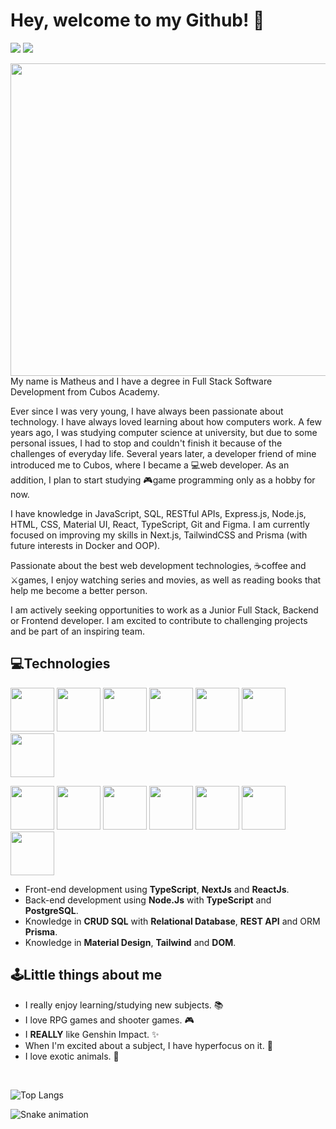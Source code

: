 <h1>Hey, welcome to my Github! 🤗</h1> 

<a href = "mailto:matheus_dario@outlook.com"><img src="https://img.shields.io/badge/-Gmail-%23333?style=for-the-badge&logo=gmail&logoColor=white" target="_blank"></a>
<a href="https://www.linkedin.com/in/matheusdnb/" target="_blank"><img src="https://img.shields.io/badge/-LinkedIn-%230077B5?style=for-the-badge&logo=linkedin&logoColor=white"></a>

<img src="https://static.wikia.nocookie.net/gensin-impact/images/a/a3/Character_Raiden_Shogun_Full_Wish.png/revision/latest?cb=20220507154003" align="right" width="520" height="500"  />
<p align="left">
My name is Matheus and I have a degree in Full Stack Software Development from Cubos Academy.

Ever since I was very young, I have always been passionate about technology. I have always loved learning about how computers work. A few years ago, I was studying computer science at university, but due to some personal issues, I had to stop and couldn't finish it because of the challenges of everyday life. Several years later, a developer friend of mine introduced me to Cubos, where I became a 💻web developer. As an addition, I plan to start studying 🎮game programming only as a hobby for now.

I have knowledge in JavaScript, SQL, RESTful APIs, Express.js, Node.js, HTML, CSS, Material UI, React, TypeScript, Git and Figma. I am currently focused on improving my skills in Next.js, TailwindCSS and Prisma (with future interests in Docker and OOP).

Passionate about the best web development technologies, ☕coffee and ⚔️games, I enjoy watching series and movies, as well as reading books that help me become a better person.

I am actively seeking opportunities to work as a Junior Full Stack, Backend or Frontend developer. I am excited to contribute to challenging projects and be part of an inspiring team.
</p>

<h2>💻Technologies</h2>

<img src ="https://logos-github.s3.us-east-005.backblazeb2.com/JS_com_fundo.png" style="width:70px"/> <img src ="https://logos-github.s3.us-east-005.backblazeb2.com/nodejs_com_fundo.png" style="width:70px"/> <img src ="https://logos-github.s3.us-east-005.backblazeb2.com/postgre_com_fundo.png" style="width:70px"/> <img src ="https://logos-github.s3.us-east-005.backblazeb2.com/sql_com_fundo.png" style="width:70px"/> <img src ="https://logos-github.s3.us-east-005.backblazeb2.com/prisma_com_fundo.png" style="width:70px"/> <img src ="https://logos-github.s3.us-east-005.backblazeb2.com/git_com_fundo.png" style="width:70px"/> <img src ="https://logos-github.s3.us-east-005.backblazeb2.com/vscode_com_fundo.png" style="width:70px"/>
  
<img src ="https://logos-github.s3.us-east-005.backblazeb2.com/html_com_fundo.png" style="width:70px"/> <img src ="https://logos-github.s3.us-east-005.backblazeb2.com/css_com_fundo.png" style="width:70px"/> <img src ="https://logos-github.s3.us-east-005.backblazeb2.com/react_com_fundo.png" style="width:70px"/> <img src ="https://logos-github.s3.us-east-005.backblazeb2.com/typescript_com_fundo.png" style="width:70px"/> <img src ="https://logos-github.s3.us-east-005.backblazeb2.com/tailwind_com_fundo.png" style="width:70px"/> <img src ="https://logos-github.s3.us-east-005.backblazeb2.com/next_com_fundo.png" style="width:70px"/> <img src ="https://logos-github.s3.us-east-005.backblazeb2.com/figma_com_fundo.png" style="width:70px"/>

-   Front-end development using **TypeScript**, **NextJs** and **ReactJs**.
-   Back-end development using **Node.Js** with **TypeScript** and **PostgreSQL**.
-   Knowledge in **CRUD SQL** with **Relational Database**, **REST API** and ORM **Prisma**.
-   Knowledge in **Material Design**, **Tailwind** and **DOM**.
  
<h2>🕹️Little things about me</h2>

-   I really enjoy learning/studying new subjects. 📚
-   I love RPG games and shooter games. 🎮
-   I **REALLY** like Genshin Impact. ✨
-   When I'm excited about a subject, I have hyperfocus on it. 🔭
-   I love exotic animals. 🐍

<br/>

![Top Langs](https://github-readme-stats.vercel.app/api/top-langs/?username=mathdario&theme=darcula&layout=compact)

![Snake animation](https://github.com/mathdario/mathdario/blob/output/github-contribution-grid-snake.svg)
